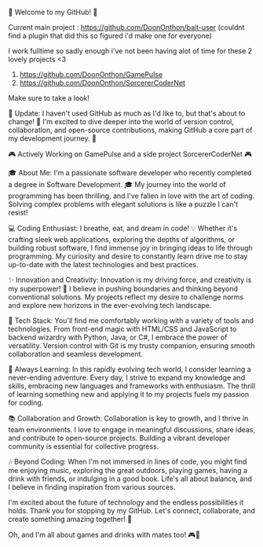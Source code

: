 👋 Welcome to my GitHub! 🚀

Current main project : 
https://github.com/DoonOnthon/bait-user
(couldnt find a plugin that did this so figured i'd make one for everyone)

I work fulltime so sadly enough i've not been having alot of time for these 2 lovely projects <3
1. https://github.com/DoonOnthon/GamePulse
2. https://github.com/DoonOnthon/SorcererCoderNet

Make sure to take a look!

📢 Update: I haven't used GitHub as much as I'd like to, but that's about to change! 🌟 I'm excited to dive deeper into the world of version control, collaboration, and open-source contributions, making GitHub a core part of my development journey. 📢

🎮 Actively Working on GamePulse and a side project SorcererCoderNet 🎮

🎓 About Me:
I'm a passionate software developer who recently completed a degree in Software Development. 🎓 My journey into the world of programming has been thrilling, and I've fallen in love with the art of coding. Solving complex problems with elegant solutions is like a puzzle I can't resist!

💻 Coding Enthusiast:
I breathe, eat, and dream in code! 💡 Whether it's crafting sleek web applications, exploring the depths of algorithms, or building robust software, I find immense joy in bringing ideas to life through programming. My curiosity and desire to constantly learn drive me to stay up-to-date with the latest technologies and best practices.

✨ Innovation and Creativity:
Innovation is my driving force, and creativity is my superpower! 🚀 I believe in pushing boundaries and thinking beyond conventional solutions. My projects reflect my desire to challenge norms and explore new horizons in the ever-evolving tech landscape.

🔧 Tech Stack:
You'll find me comfortably working with a variety of tools and technologies. From front-end magic with HTML/CSS and JavaScript to backend wizardry with Python, Java, or C#, I embrace the power of versatility. Version control with Git is my trusty companion, ensuring smooth collaboration and seamless development.

🌱 Always Learning:
In this rapidly evolving tech world, I consider learning a never-ending adventure. Every day, I strive to expand my knowledge and skills, embracing new languages and frameworks with enthusiasm. The thrill of learning something new and applying it to my projects fuels my passion for coding.

📚 Collaboration and Growth:
Collaboration is key to growth, and I thrive in team environments. I love to engage in meaningful discussions, share ideas, and contribute to open-source projects. Building a vibrant developer community is essential for collective progress.

🎶 Beyond Coding:
When I'm not immersed in lines of code, you might find me enjoying music, exploring the great outdoors, playing games, having a drink with friends, or indulging in a good book. Life's all about balance, and I believe in finding inspiration from various sources.

I'm excited about the future of technology and the endless possibilities it holds. Thank you for stopping by my GitHub. Let's connect, collaborate, and create something amazing together! 🌟

Oh, and I'm all about games and drinks with mates too! 🎮🍻

